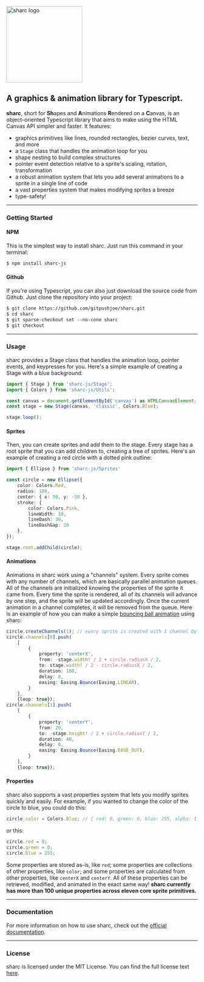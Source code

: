 
<img src='https://i.imgur.com/mXuQAt2.png' alt='sharc logo' width=200>

## A graphics & animation library for Typescript.

**sharc**, short for **Sh**apes and **A**nimations **R**endered on a **C**anvas, is an object-oriented Typescript library that aims to make using the HTML Canvas API simpler and faster. It features:
- graphics primitives like lines, rounded rectangles, bezier curves, text, and more
- a `Stage` class that handles the animation loop for you
- shape nesting to build complex structures
- pointer event detection relative to a sprite's scaling, rotation, transformation
- a robust animation system that lets you add several animations to a sprite in a single line of code
- a vast properties system that makes modifying sprites a breeze
- type-safety!

---

### Getting Started

#### NPM

This is the simplest way to install sharc. Just run this command in your terminal:

~~~txt
$ npm install sharc-js
~~~

#### Github

If you're using Typescript, you can also just download the source code from Github. Just clone the repository into your project:

~~~txt
$ git clone https://github.com/gitpushjoe/sharc.git
$ cd sharc
$ git sparse-checkout set --no-cone sharc
$ git checkout
~~~

---

### Usage

sharc provides a Stage class that handles the animation loop, pointer events, and keypresses for you. Here's a simple example of creating a Stage with a blue background:

~~~ts
import { Stage } from 'sharc-js/Stage';
import { Colors } from 'sharc-js/Utils';

const canvas = document.getElementById('canvas') as HTMLCanvasElement;
const stage = new Stage(canvas, 'classic', Colors.Blue);

stage.loop();
~~~

#### Sprites

Then, you can create sprites and add them to the stage. Every stage has a root sprite that you can add children to, creating a tree of sprites. Here's an example of creating a red circle with a dotted pink outline:

~~~ts
import { Ellipse } from 'sharc-js/Sprites'

const circle = new Ellipse({
    color: Colors.Red,
    radius: 100,
    center: { x: 50, y: -50 },
    stroke: {
        color: Colors.Pink,
        lineWidth: 10,
        lineDash: 30,
        lineDashGap: 20
    },
});

stage.root.addChild(circle);
~~~

#### Animations

Animations in sharc work using a "channels" system. Every sprite comes with any number of channels, which are basically parallel animation queues. All of the channels are initialized knowing the properties of the sprite it came from. Every time the sprite is rendered, all of its channels will advance by one step, and the sprite will be updated accordingly. Once the current animation in a channel completes, it will be removed from the queue. Here is an example of how you can make a simple [bouncing ball animation](https://www.sharcjs.org/#/docs/animation/distribute) using sharc:

~~~ts
circle.createChannels(1); // every sprite is created with 1 channel by default
circle.channels[0].push(
    [
        {
            property: 'centerX',
            from: -stage.width! / 2 + circle.radiusX / 2,
            to: stage.width! / 2 - circle.radiusX / 2,
            duration: 100,
            delay: 0,
            easing: Easing.Bounce(Easing.LINEAR),
        }
    ],
    {loop: true});
circle.channels[1].push(
    [ 
        {
            property: 'centerY',
            from: 20,
            to: -stage.height! / 2 + circle.radiusY / 2,
            duration: 40,
            delay: 0,
            easing: Easing.Bounce(Easing.EASE_OUT),
        }
    ],
    {loop: true});
~~~

#### Properties

sharc also supports a vast properties system that lets you modify sprites quickly and easily. For example, if you wanted to change the color of the circle to blue, you could do this:

~~~ts
circle.color = Colors.Blue; // { red: 0, green: 0, blue: 255, alpha: 1 }
~~~

or this:

~~~ts
circle.red = 0;
circle.green = 0;
circle.blue = 255;
~~~

Some properties are stored as-is, like `red`; some properties are collections of other properties, like `color`; and some properties are calculated from other properties, like `centerX` and `centerY`. All of these properties can be retrieved, modified, and animated in the exact same way! **sharc currently has more than 100 unique properties across eleven core sprite primitives.**

---

### Documentation

For more information on how to use sharc, check out the [official documentation](https://www.sharcjs.org).

---

### License

sharc is licensed under the MIT License. You can find the full license text [here](https://github.com/gitpushjoe/sharc/blob/main/LICENSE).


